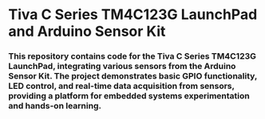 # Tiva C Series TM4C123G LaunchPad and Arduino Sensor Kit

### This repository contains code for the Tiva C Series TM4C123G LaunchPad, integrating various sensors from the Arduino Sensor Kit. The project demonstrates basic GPIO functionality, LED control, and real-time data acquisition from sensors, providing a platform for embedded systems experimentation and hands-on learning.
